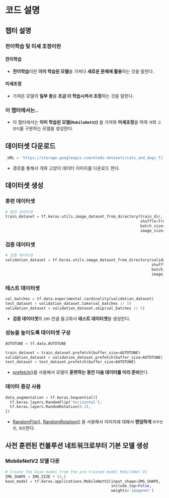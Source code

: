 # 코드 설명

## 챕터 설명
### 전이학습 및 미세 조정이란
#### 전이학습
- **전이학습**이란 **이미 학습된 모델**을 가져다 **새로운 문제에 활용**하는 것을 말한다.

#### 미세조정
- 가져온 모델의 **일부 층**을 **조금 더 학습시켜서 조정**하는 것을 말한다.

### 이 챕터에서는..
- 이 챕터에서는 **이미 학습된 모델(``MobileNetV2``)** 을 가져와 **미세조정**을 하여 ``개``와 ``고양이``를 구분하는 모델을 생성한다.


## 데이터셋 다운로드
```python
_URL = 'https://storage.googleapis.com/mledu-datasets/cats_and_dogs_filtered.zip'
```
- 경로를 통해서 개와 고양이 데이터 이미지를 다운로드 한다.

## 데이터셋 생성
### 훈련 데이터셋
```python
# 훈련 데이터셋
train_dataset = tf.keras.utils.image_dataset_from_directory(train_dir,
                                                            shuffle=True,
                                                            batch_size=BATCH_SIZE,
                                                            image_size=IMG_SIZE)
```

### 검증 데이터셋
```python
# 검증 데이터셋
validation_dataset = tf.keras.utils.image_dataset_from_directory(validation_dir,
                                                                 shuffle=True,
                                                                 batch_size=BATCH_SIZE,
                                                                 image_size=IMG_SIZE)
```

### 테스트 데이터셋 
```python
val_batches = tf.data.experimental.cardinality(validation_dataset)
test_dataset = validation_dataset.take(val_batches // 5)
validation_dataset = validation_dataset.skip(val_batches // 5)
```
- **검증 데이터셋**의 ``20%`` 만큼 들고와서 **테스트 데이터셋**을 생성한다.

### 성능을 높이도록 데이터셋 구성
```python
AUTOTUNE = tf.data.AUTOTUNE

train_dataset = train_dataset.prefetch(buffer_size=AUTOTUNE)
validation_dataset = validation_dataset.prefetch(buffer_size=AUTOTUNE)
test_dataset = test_dataset.prefetch(buffer_size=AUTOTUNE)
```
- [prefetch()](https://github.com/GUBBIB/MachineLearningBasics_TensorFlow/blob/main/Doc/Dataset/Prefetch().md)를 사용해서 모델이 **훈련하는 동안 다음 데이터를 미리 준비**한다.

### 데이터 증강 사용
```python
data_augmentation = tf.keras.Sequential([
  tf.keras.layers.RandomFlip('horizontal'),
  tf.keras.layers.RandomRotation(0.2),
])
```
- [RandomFlip()](https://github.com/GUBBIB/MachineLearningBasics_TensorFlow/blob/main/Doc/Layers/RandomFlip(%EB%AC%B4%EC%9E%91%EC%9C%84%20%EC%83%81%ED%95%98%2C%20%EC%A2%8C%EC%9A%B0%20%EB%B0%98%EC%A0%84%20%EB%A0%88%EC%9D%B4%EC%96%B4).md), [RandomRotation()](https://github.com/GUBBIB/MachineLearningBasics_TensorFlow/blob/main/Doc/Layers/RandomRotation(%EB%AC%B4%EC%9E%91%EC%9C%84%20%ED%9A%8C%EC%A0%84%20%EB%A0%88%EC%9D%B4%EC%96%B4).md) 을 사용해서 이미지에 대해서 **랜덤하게** ``좌우반전``, ``회전``한다.

## 사전 훈련된 컨볼루션 네트워크로부터 기본 모델 생성
### MobileNetV2 모델 다운
```python
# Create the base model from the pre-trained model MobileNet V2
IMG_SHAPE = IMG_SIZE + (3,)
base_model = tf.keras.applications.MobileNetV2(input_shape=IMG_SHAPE,
                                               include_top=False,
                                               weights='imagenet')
```


<!--
특징 추출 = {
    컨벌루션 베이스 모델을 동결하고 특징 추출기로 사용한다. 는 
    학습을 안 시키고 특징 추출기로만 사용한다는 뜻이다.
    
    이유 {
        이미 수천 수만장 학습이 끝난 모델이기 때문에 특징만 추출하면 되기 때문
    },

    incldue_top=False {
        모델을 다운할 때 분류층을 포함하지 않고 다운한다는 뜻
        분류층 = (Faltten, Dense)레이어 전부다 안 들고옴
    },

    base_model.trainable=False {
        들고온 모델을 학습에서 제외한다는 의미의 코드    
    }

    base_model(x, training=False) = 모델의 모드를 바꾼다
    True 는 훈련 모드
    False 는 추론 모드 이다

}
-->